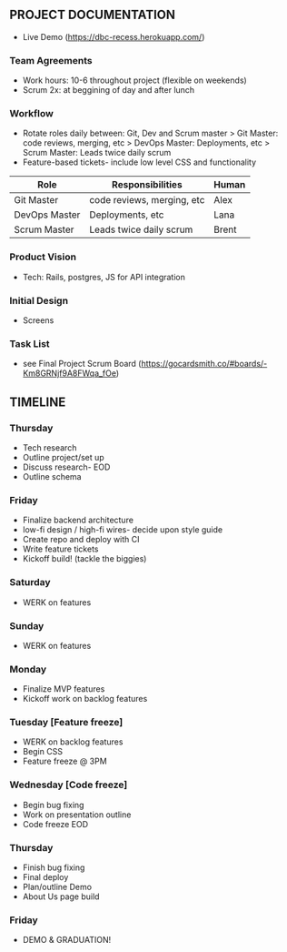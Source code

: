 ## PROJECT DOCUMENTATION

* Live Demo (https://dbc-recess.herokuapp.com/)

### Team Agreements
* Work hours: 10-6 throughout project (flexible on weekends)
* Scrum 2x: at beggining of day and after lunch

### Workflow
* Rotate roles daily between: Git, Dev and Scrum master
		> Git Master: code reviews, merging, etc
		> DevOps Master: Deployments, etc
		> Scrum Master: Leads twice daily scrum
* Feature-based tickets- include low level CSS and functionality		

| Role          | Responsibilities | Human |
| ------------- | ------------- | ------------- |
| Git Master  | code reviews, merging, etc  | Alex |
| DevOps Master | Deployments, etc  | Lana |
| Scrum Master  | Leads twice daily scrum  | Brent |

### Product Vision
* Tech: Rails, postgres, JS for API integration

### Initial Design
* Screens

### Task List
* see Final Project Scrum Board (https://gocardsmith.co/#boards/-Km8GRNjf9A8FWqa_fOe)


## TIMELINE

### Thursday
* Tech research
* Outline project/set up
* Discuss research- EOD
* Outline schema

### Friday
* Finalize backend architecture
* low-fi design / high-fi wires- decide upon style guide
* Create repo and deploy with CI
* Write feature tickets
* Kickoff build! (tackle the biggies)

### Saturday
* WERK on features

### Sunday
* WERK on features

### Monday
* Finalize MVP features
* Kickoff work on backlog features

### Tuesday [Feature freeze]
* WERK on backlog features
* Begin CSS
* Feature freeze @ 3PM

### Wednesday [Code freeze]
* Begin bug fixing
* Work on presentation outline
* Code freeze EOD

### Thursday
* Finish bug fixing
* Final deploy
* Plan/outline Demo
* About Us page build

### Friday
* DEMO & GRADUATION!
